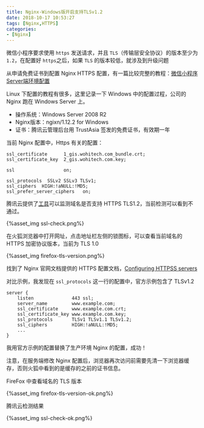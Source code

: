 ```yaml
---
title: Nginx-Windows版开启支持TLSv1.2
date: 2018-10-17 10:53:27
tags: [Nginx,HTTPS]
categories: 
- [Nginx]
---
```




微信小程序要求使用 `https` 发送请求，并且 `TLS`（传输层安全协议）的版本至少为 `1.2`，在配置好 `https`之后，如果 `TLS` 的版本较低，就涉及到升级问题

从申请免费证书到配置 Nginx HTTPS 配置，有一篇比较完整的教程：[微信小程序Server端环境配置](https://mp.weixin.qq.com/s?__biz=MzA4Nzc4MjI4MQ==&mid=2652402451&idx=1&sn=56e3122d6c8774ba457d2ced49c8321a&chksm=8bd8f5f5bcaf7ce3e4b51336e7e7debbaad5c6e02954982756ed0da0572127b61d8754f6cb79&mpshare=1&scene=23&srcid=0110JlMJP90O3osLzHgO3onE#rd)

Linux 下配置的教程有很多，这里记录一下 Windows 中的配置过程，公司的 Nginx 跑在 Windows Server 上。

- 操作系统：Windows Server 2008 R2 
- Nginx版本：ngixn/1.12.2 for Windows
- 证书：腾讯云管理后台用 TrustAsia 签发的免费证书，有效期一年

当前 Nginx 配置中，Https 有关的配置：

```nginx
ssl_certificate      1_gis.wohitech.com_bundle.crt;
ssl_certificate_key  2_gis.wohitech.com.key;

ssl                  on;

ssl_protocols  SSLv2 SSLv3 TLSv1;
ssl_ciphers  HIGH:!aNULL:!MD5;
ssl_prefer_server_ciphers   on;				
```



<!--more-->

腾讯云提供了[工具](https://cloud.tencent.com/product/ssl)可以监测域名是否支持 HTTPS TLS1.2，当前检测可以看到不通过。

{%asset_img ssl-check.png%}

在火狐浏览器中打开网址，点击地址栏左侧的锁图标，可以查看当前域名的 HTTPS 加密协议版本，当前为 TLS 1.0

{%asset_img firefox-tls-version.png%}



找到了 Nginx 官网文档提供的 HTTPS 配置文档，[Configuring HTTPSS servers](https://nginx.org/en/docs/http/configuring_https_servers.html)

对比示例，我发现在 `ssl_protocols` 这一行的配置中，官方示例包含了 TLSv1.2

```nginx
server {
    listen              443 ssl;
    server_name         www.example.com;
    ssl_certificate     www.example.com.crt;
    ssl_certificate_key www.example.com.key;
    ssl_protocols       TLSv1 TLSv1.1 TLSv1.2;
    ssl_ciphers         HIGH:!aNULL:!MD5;
    ...
}
```

我用官方示例的配置替换了生产环境 Nginx 的配置，成功！

注意，在服务端修改 Nginx 配置后，浏览器再次访问前需要先清一下浏览器缓存，否则火狐中看到的是缓存的之前的证书信息。

FireFox 中查看域名的 TLS 版本

{%asset_img firefox-tls-version-ok.png%}

腾讯云检测结果

{%asset_img ssl-check-ok.png%}
